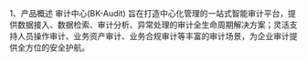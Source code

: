 1、产品概述
审计中心(BK-Audit) 旨在打造中心化管理的一站式智能审计平台，提供数据接入、数据检索、审计分析、异常处理的审计全生命周期解决方案；灵活支持人员操作审计、业务资产审计、业务合规审计等丰富的审计场景，为企业审计提供全方位的安全护航。

